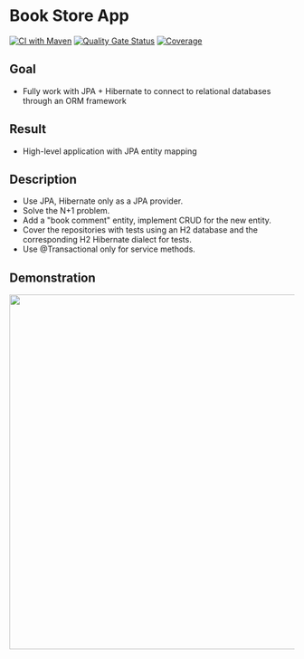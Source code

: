 # Book Store App
[![CI with Maven](https://github.com/ducknowledges/2022-11-otus-spring-kononov/actions/workflows/build.yml/badge.svg)](https://github.com/ducknowledges/2022-11-otus-spring-kononov/actions/workflows/build.yml)
[![Quality Gate Status](https://sonarcloud.io/api/project_badges/measure?project=bookstore-spring-orm-jpa&metric=alert_status)](https://sonarcloud.io/summary/new_code?id=bookstore-spring-orm-jpa)
[![Coverage](https://sonarcloud.io/api/project_badges/measure?project=bookstore-spring-orm-jpa&metric=coverage)](https://sonarcloud.io/summary/new_code?id=bookstore-spring-orm-jpa)

## Goal
- Fully work with JPA + Hibernate to connect to relational databases through an ORM framework

## Result
- High-level application with JPA entity mapping

## Description
- Use JPA, Hibernate only as a JPA provider.
- Solve the N+1 problem.
- Add a "book comment" entity, implement CRUD for the new entity.
- Cover the repositories with tests using an H2 database and the corresponding H2 Hibernate dialect for tests.
- Use @Transactional only for service methods.

## Demonstration
<a href="https://asciinema.org/a/557891" target="_blank"><img src="https://asciinema.org/a/557891.svg" width="627"  /></a>